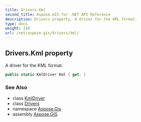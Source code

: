 ```yaml
---
title: Drivers.Kml
second_title: Aspose.GIS for .NET API Reference
description: Drivers property. A driver for the KML format.
type: docs
weight: 110
url: /net/aspose.gis/drivers/kml/
---
```

## Drivers.Kml property

A driver for the KML format.

```csharp
public static KmlDriver Kml { get; }
```

### See Also

* class [KmlDriver](../../../aspose.gis.formats.kml/kmldriver/)
* class [Drivers](../)
* namespace [Aspose.Gis](../../drivers/)
* assembly [Aspose.GIS](../../../)


